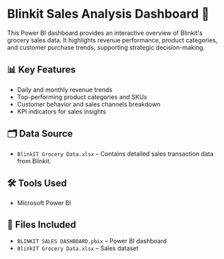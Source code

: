 # Blinkit Sales Analysis Dashboard 🛒

This Power BI dashboard provides an interactive overview of Blinkit's grocery sales data. It highlights revenue performance, product categories, and customer purchase trends, supporting strategic decision-making.

## 📊 Key Features
- Daily and monthly revenue trends
- Top-performing product categories and SKUs
- Customer behavior and sales channels breakdown
- KPI indicators for sales insights

## 🗂️ Data Source
- `BlinkIT Grocery Data.xlsx` – Contains detailed sales transaction data from Blinkit.

## 🛠️ Tools Used
- Microsoft Power BI

## 📁 Files Included
- `BLINKIT SALES DASHBOARD.pbix` – Power BI dashboard
- `BlinkIT Grocery Data.xlsx` – Sales dataset
